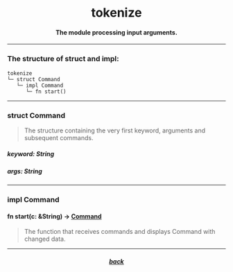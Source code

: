 <div align="center">
    <h1>tokenize</h1>
    <h4>The module processing input arguments.</h4>
</div>

---

### The structure of struct and impl:

```
tokenize
└─ struct Command
   └─ impl Command
      └─ fn start()
```

---

### struct Command

> The structure containing the very first keyword, arguments and subsequent commands.

##### keyword: String

##### args: String

---

### impl Command

#### fn start(c: &String) -> [Command](https://github.com/h1kkar/shime-doc/blob/main/src/main/shime/tokenize.md#struct-command)

> The function that receives commands and displays Command with changed data.

---

<div align="center">
    <h5><a href="https://github.com/h1kkar/shime-doc/blob/main/src/main/shime.md">back</a></h5>
</div>
